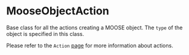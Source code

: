 # MooseObjectAction

Base class for all the actions creating a MOOSE object. The `type` of the object is specified
in this class.

Please refer to the `Action` [page](Action.md) for more information about actions.
